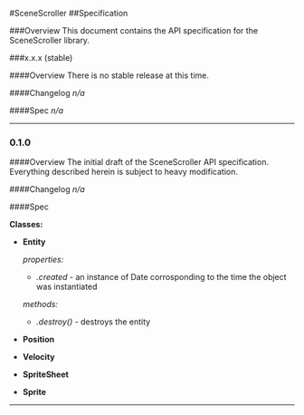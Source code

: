 #SceneScroller
##Specification

###Overview
This document contains the API specification for the SceneScroller library.

###x.x.x (stable)

####Overview
There is no stable release at this time.

####Changelog
*n/a*

####Spec
*n/a*

----

### 0.1.0

####Overview
The initial draft of the SceneScroller API specification. Everything described herein is subject to heavy modification.

####Changelog
*n/a*

####Spec

__Classes:__

* __Entity__

  *properties:*
    * *.created* - an instance of Date corrosponding to the time the object was instantiated

  *methods:*
    * *.destroy()* - destroys the entity
* __Position__
* __Velocity__
* __SpriteSheet__
* __Sprite__

---
